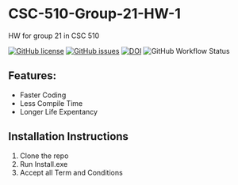 # CSC-510-Group-21-HW-1
HW for group 21 in CSC 510

[![GitHub license](https://img.shields.io/github/license/landog893/CSC-510-Group-21-HW-1?style=plastic)](https://github.com/landog893/CSC-510-Group-21-HW-1/blob/main/LICENSE.md)
[![GitHub issues](https://img.shields.io/github/issues/landog893/CSC-510-Group-21-HW-1?style=plastic)](https://github.com/landog893/CSC-510-Group-21-HW-1/issues)
[![DOI](https://zenodo.org/badge/528489840.svg)](https://zenodo.org/badge/latestdoi/528489840)
![GitHub Workflow Status](https://img.shields.io/github/workflow/status/landog893/CSC-510-Group-21-HW-1/Build%20Workflow?style=plastic)

## Features:

- Faster Coding
- Less Compile Time
- Longer Life Expentancy

## Installation Instructions

1. Clone the repo
2. Run Install.exe
3. Accept all Term and Conditions

